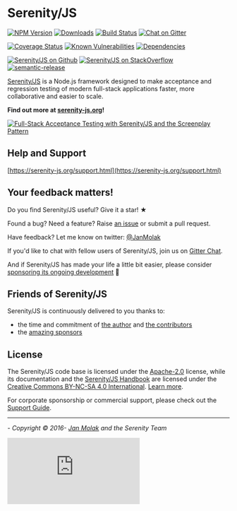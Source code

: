 # Serenity/JS
[![NPM Version](https://badge.fury.io/js/%40serenity-js%2Fcore.svg)](https://badge.fury.io/js/%40serenity-js%2Fcore)
[![Downloads](https://img.shields.io/npm/dm/@serenity-js/core.svg)](https://npm-stat.com/charts.html?package=@serenity-js/core)
[![Build Status](https://travis-ci.org/serenity-js/serenity-js.svg?branch=master)](https://travis-ci.org/serenity-js/serenity-js)
[![Chat on Gitter](https://badges.gitter.im/serenity-js/Lobby.svg)](https://gitter.im/serenity-js/Lobby)

[![Coverage Status](https://coveralls.io/repos/github/serenity-js/serenity-js/badge.svg?branch=master)](https://coveralls.io/github/serenity-js/serenity-js?branch=master)
[![Known Vulnerabilities](https://snyk.io/test/github/serenity-js/serenity-js/badge.svg)](https://snyk.io/test/github/serenity-js/serenity-js)
[![Dependencies](https://flat.badgen.net/dependabot/serenity-js/serenity-js?icon=dependabot)](https://github.com/serenity-js/serenity-js)

[![Serenity/JS on Github](https://img.shields.io/badge/github-serenity--js-yellow?logo=github)](https://github.com/serenity-js/serenity-js)
[![Serenity/JS on StackOverflow](https://img.shields.io/badge/stackoverflow-serenity--js-important?logo=stackoverflow)](https://stackoverflow.com/questions/tagged/serenity-js)
[![semantic-release](https://img.shields.io/badge/%20%20%F0%9F%93%A6%F0%9F%9A%80-semantic--release-e10079.svg)](https://github.com/semantic-release/semantic-release)

[Serenity/JS](https://serenity-js.org) is a Node.js framework designed to make acceptance and regression testing
of modern full-stack applications faster, more collaborative and easier to scale.

**Find out more at [serenity-js.org](https://serenity-js.org)!**

[![Full-Stack Acceptance Testing with Serenity/JS and the Screenplay Pattern](https://img.youtube.com/vi/cf55N2IXPTU/0.jpg)](https://www.youtube.com/watch?v=cf55N2IXPTU)

## Help and Support

[https://serenity-js.org/support.html](https://serenity-js.org/support.html)

## Your feedback matters!

Do you find Serenity/JS useful? Give it a star! &#9733;

Found a bug? Need a feature? Raise [an issue](https://github.com/serenity-js/serenity-js/issues?state=open)
or submit a pull request.

Have feedback? Let me know on twitter: [@JanMolak](https://twitter.com/JanMolak) 

If you'd like to chat with fellow users of Serenity/JS, join us on [Gitter Chat](https://gitter.im/serenity-js/Lobby).

And if Serenity/JS has made your life a little bit easier, please consider [sponsoring its ongoing development](https://github.com/sponsors/serenity-js) 🙇

## Friends of Serenity/JS

Serenity/JS is continuously delivered to you thanks to:
* the time and commitment of [the author](https://janmolak.com/) and [the contributors](https://github.com/serenity-js/serenity-js/graphs/contributors)
* the [amazing sponsors](https://serenity-js.org/community/sponsors.html)

## License

The Serenity/JS code base is licensed under the [Apache-2.0](LICENSE.md) license, 
while its documentation and the [Serenity/JS Handbook](https://serenity-js.org/handbook/) are licensed under the [Creative Commons BY-NC-SA 4.0 International](https://creativecommons.org/licenses/by-nc-sa/4.0/). [Learn more](https://serenity-js.org/license.html).

For corporate sponsorship or commercial support, please check out the [Support Guide](https://serenity-js.org/support.html).

----

_- Copyright &copy; 2016- [Jan Molak](https://janmolak.com) and the Serenity Team_

[![Analytics](https://ga-beacon.appspot.com/UA-85788349-2/serenity-js/readme.md?pixel)](https://github.com/igrigorik/ga-beacon)
